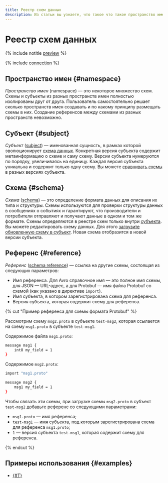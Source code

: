 ```yaml
---
title: Реестр схем данных
description: Из статьи вы узнаете, что такое что такое пространство имен, субъект, схема и референс.
---
```


# Реестр схем данных


{% include notitle [preview](../../_includes/note-preview.md) %}

{% include [connection](../../_includes/metadata-hub/schema-registry-definition.md) %}

## Пространство имен {#namespace}

_Пространство имен_ (namespace) — это некоторое множество схем. Схемы и субъекты из разных пространств имен полностью изолированы друг от друга. Пользователь самостоятельно решает сколько пространств имен создавать и по какому принципу размещать схемы в них. Создание референсов между схемами из разных пространств невозможно.

## Субъект {#subject}

_Субъект_ ([subject](https://docs.confluent.io/platform/current/schema-registry/develop/api.html#subjects)) — именованная сущность, в рамках которой эволюционирует [схема данных](#schema).
Конкретная версия субъекта содержит метаинформацию о схеме и саму схему. Версии субъекта нумеруются по порядку, увеличиваясь на единицу. Каждая версия субъекта уникальна и содержит только одну схему. Вы можете [сравнивать схемы](../operations/compare-schemas) в разных версиях субъекта.

## Схема {#schema}

_Схема_ ([schema](https://docs.confluent.io/platform/current/schema-registry/develop/api.html#schemas)) — это определение формата данных для описания их типа и структуры.
Схемы используются для проверки структуры данных в сообщениях о событиях и гарантируют, что производители и потребители отправляют и получают данные в одном и том же формате. Схемы определяются в реестре схем только внутри [субъекта](#subject).
Вы можете редактировать схему данных. Для этого [загрузите обновленную схему в субъект](../operations/add-schema.md). Новая схема отобразится в новой версии субъекта.

## Референс {#reference}

_Референс_ ([schema reference](https://docs.confluent.io/platform/current/schema-registry/fundamentals/serdes-develop/index.html#referenced-schemas)) — ссылка на другие схемы, состоящая из следующих параметров:

* Имя референса. Для Avro справочное имя — это полное имя схемы, для JSON — URL-адрес, а для Protobuf — имя файла Protobuf со схемой (как указано в директиве `import`).
* Имя субъекта, в котором зарегистрирована схема для референса.
* Версия субъекта, которая содержит схему для референса.

{% cut "Пример референса для схемы формата Protobuf" %}

Рассмотрим схему `msg2.proto` в субъекте `test-msg2`, которая ссылается на схему `msg1.proto` в субъекте `test-msg1`.

Содержимое файла `msg1.proto`:

```bash
message msg1 {
    int8 my_field = 1
}
```

Содержимое `msg2.proto`:

```bash
import "msg1.proto"

message msg2 {
    msg1 my_field = 1
}
```

Чтобы связать эти схемы, при загрузке схемы `msg2.proto` в субъект `test-msg2` добавьте референс со следующими параметрами:
* `msg1.proto` — имя референса;
* `test-msg1` — имя субъекта, под которым зарегистрирована схема для референса `msg1.proto`;
* `1` — версия субъекта `test-msg1`, которая содержит схему для референса.

{% endcut %}

## Примеры использования {#examples}

* [{#T}](../tutorials/schema-registry-cdc-debezium-kafka.md)